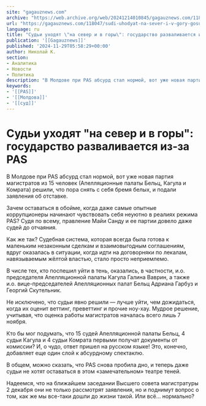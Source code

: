 ```yaml
---
site: "gagauznews.com"
archive: "https://web.archive.org/web/20241214010845/gagauznews.com/118047/sudi-uhodyat-na-sever-i-v-gory-gosudarstvo-razvalivaetsya-iz-za-pas.html"
url: "https://gagauznews.com/118047/sudi-uhodyat-na-sever-i-v-gory-gosudarstvo-razvalivaetsya-iz-za-pas.html"
language: ru
title: "Судьи уходят \"на север и в горы\": государство разваливается из-за PAS"
publication: '[[Gagauznews]]'
published: '2024-11-29T05:58:29+00:00'
author: Николай К.
section:
- Аналитика
- Новости
- Политика
description: "В Молдове при PAS абсурд стал нормой, вот уже новая партия магистратов из 15 человек (Апелляционные палаты Бельц, Кагула и Комрата) решили, что пора снять с себя бремя белых, и подали заявления об отставке. Зачем оставаться в обойме, когда даже самые опытные коррупционеры начинают чувствовать себя неуютно в реалиях режима PAS? Судя по всему, правление Майи Санду и ее партии довело даже судей до отчаяния. Как же так? Судебная система, которая всегда была готова к маленьким незаконным сделкам и взаимовыгодным соглашениям, вдруг оказалась в ситуации, когда идти на договорняки по лекалам, навязываемым жёлтой властью, стало просто неприемлемо. В числе тех, […]"
keywords:
- '[[PAS]]'
- '[[Молдова]]'
- '[[суд]]'
---
```


# Судьи уходят "на север и в горы": государство разваливается из-за PAS

В Молдове при PAS абсурд стал нормой, вот уже новая партия магистратов из 15 человек (Апелляционные палаты Бельц, Кагула и Комрата) решили, что пора снять с себя бремя белых, и подали заявления об отставке.

Зачем оставаться в обойме, когда даже самые опытные коррупционеры начинают чувствовать себя неуютно в реалиях режима PAS? Судя по всему, правление Майи Санду и ее партии довело даже судей до отчаяния.

Как же так? Судебная система, которая всегда была готова к маленьким незаконным сделкам и взаимовыгодным соглашениям, вдруг оказалась в ситуации, когда идти на договорняки по лекалам, навязываемым жёлтой властью, стало просто неприемлемо.

В числе тех, кто поспешил уйти в тень, оказались, в частности, и.о. председателя Апелляционной палаты Кагула Галина Ваврин, а также и.о. вице-председателей Апелляционных палат Бельц Адриана Гарбуз и Георгий Скутельник.

Не исключено, что судьи явно решили — лучше уйти, чем дожидаться, когда их оценит веттинг, преветтинг и прочие ноу-хау. Мудрое решение, учитывая, что оценка работы магистратов началась всего лишь 7 ноября.

Кто бы мог подумать, что 15 судей Апелляционной палаты Бельц, 4 судьи Кагула и 4 судьи Комрата первыми получат документы от комиссии? И, о чудо, ответ пришел на русском языке! Это, конечно, добавляет еще один слой к абсурдному спектаклю.

В общем, можно сказать, что PAS снова пробила дно, и теперь даже судьи не хотят оставаться в этом «замечательном» театре теней.

Надеемся, что на ближайшем заседании Высшего совета магистратуры 2 декабря они не только рассмотрят заявления, но и поднимут вопрос о том, как же мы все-таки дошли до жизни такой. Или всё… нормально?
